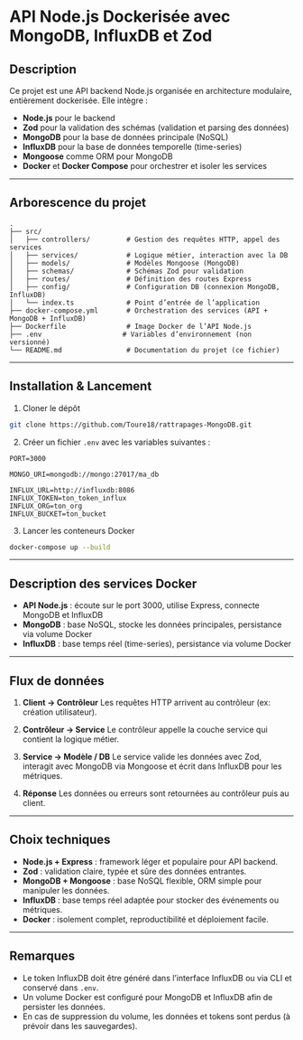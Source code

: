 # API Node.js Dockerisée avec MongoDB, InfluxDB et Zod

## Description

Ce projet est une API backend Node.js organisée en architecture modulaire, entièrement dockerisée. Elle intègre :

* **Node.js** pour le backend
* **Zod** pour la validation des schémas (validation et parsing des données)
* **MongoDB** pour la base de données principale (NoSQL)
* **InfluxDB** pour la base de données temporelle (time-series)
* **Mongoose** comme ORM pour MongoDB
* **Docker** et **Docker Compose** pour orchestrer et isoler les services

---

## Arborescence du projet

```
.
├── src/
│   ├── controllers/         # Gestion des requêtes HTTP, appel des services
│   ├── services/            # Logique métier, interaction avec la DB
│   ├── models/              # Modèles Mongoose (MongoDB)
│   ├── schemas/             # Schémas Zod pour validation
│   ├── routes/              # Définition des routes Express
│   ├── config/              # Configuration DB (connexion MongoDB, InfluxDB)
│   └── index.ts             # Point d’entrée de l’application
├── docker-compose.yml       # Orchestration des services (API + MongoDB + InfluxDB)
├── Dockerfile               # Image Docker de l’API Node.js
├── .env                    # Variables d’environnement (non versionné)
└── README.md                # Documentation du projet (ce fichier)
```

---

## Installation & Lancement

1. Cloner le dépôt

```bash
git clone https://github.com/Toure18/rattrapages-MongoDB.git
```

2. Créer un fichier `.env` avec les variables suivantes :

```
PORT=3000

MONGO_URI=mongodb://mongo:27017/ma_db

INFLUX_URL=http://influxdb:8086
INFLUX_TOKEN=ton_token_influx
INFLUX_ORG=ton_org
INFLUX_BUCKET=ton_bucket
```

3. Lancer les conteneurs Docker

```bash
docker-compose up --build
```

---

## Description des services Docker

* **API Node.js** : écoute sur le port 3000, utilise Express, connecte MongoDB et InfluxDB
* **MongoDB** : base NoSQL, stocke les données principales, persistance via volume Docker
* **InfluxDB** : base temps réel (time-series), persistance via volume Docker

---

## Flux de données

1. **Client → Contrôleur**
   Les requêtes HTTP arrivent au contrôleur (ex: création utilisateur).

2. **Contrôleur → Service**
   Le contrôleur appelle la couche service qui contient la logique métier.

3. **Service → Modèle / DB**
   Le service valide les données avec Zod, interagit avec MongoDB via Mongoose et écrit dans InfluxDB pour les métriques.

4. **Réponse**
   Les données ou erreurs sont retournées au contrôleur puis au client.

---

## Choix techniques

* **Node.js + Express** : framework léger et populaire pour API backend.
* **Zod** : validation claire, typée et sûre des données entrantes.
* **MongoDB + Mongoose** : base NoSQL flexible, ORM simple pour manipuler les données.
* **InfluxDB** : base temps réel adaptée pour stocker des événements ou métriques.
* **Docker** : isolement complet, reproductibilité et déploiement facile.

---

## Remarques

* Le token InfluxDB doit être généré dans l’interface InfluxDB ou via CLI et conservé dans `.env`.
* Un volume Docker est configuré pour MongoDB et InfluxDB afin de persister les données.
* En cas de suppression du volume, les données et tokens sont perdus (à prévoir dans les sauvegardes).
